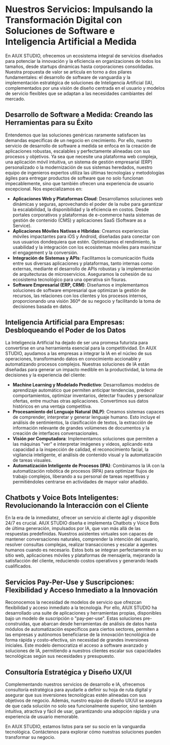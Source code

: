 # Nuestros Servicios: Impulsando la Transformación Digital con Soluciones de Software e Inteligencia Artificial a Medida

En AIUX STUDIO, ofrecemos un ecosistema integral de servicios diseñados para potenciar la innovación y la eficiencia en organizaciones de todos los tamaños, desde startups dinámicas hasta corporaciones consolidadas. Nuestra propuesta de valor se articula en torno a dos pilares fundamentales: el desarrollo de software de vanguardia y la implementación estratégica de soluciones de Inteligencia Artificial (IA), complementados por una visión de diseño centrada en el usuario y modelos de servicio flexibles que se adaptan a las necesidades cambiantes del mercado.

## Desarrollo de Software a Medida: Creando las Herramientas para su Éxito

Entendemos que las soluciones genéricas raramente satisfacen las demandas específicas de un negocio en crecimiento. Por ello, nuestro servicio de desarrollo de software a medida se enfoca en la creación de aplicaciones robustas, escalables y perfectamente alineadas con sus procesos y objetivos. Ya sea que necesite una plataforma web compleja, una aplicación móvil intuitiva, un sistema de gestión empresarial (ERP) personalizado o la modernización de sus sistemas heredados, nuestro equipo de ingenieros expertos utiliza las últimas tecnologías y metodologías ágiles para entregar productos de software que no solo funcionan impecablemente, sino que también ofrecen una experiencia de usuario excepcional. Nos especializamos en:

*   **Aplicaciones Web y Plataformas Cloud**: Desarrollamos soluciones web dinámicas y seguras, aprovechando el poder de la nube para garantizar la escalabilidad, la disponibilidad y la eficiencia en costos. Desde portales corporativos y plataformas de e-commerce hasta sistemas de gestión de contenido (CMS) y aplicaciones SaaS (Software as a Service).
*   **Aplicaciones Móviles Nativas e Híbridas**: Creamos experiencias móviles impactantes para iOS y Android, diseñadas para conectar con sus usuarios dondequiera que estén. Optimizamos el rendimiento, la usabilidad y la integración con los ecosistemas móviles para maximizar el engagement y la conversión.
*   **Integración de Sistemas y APIs**: Facilitamos la comunicación fluida entre sus diversas aplicaciones y plataformas, tanto internas como externas, mediante el desarrollo de APIs robustas y la implementación de arquitecturas de microservicios. Aseguramos la cohesión de su ecosistema tecnológico para una operativa sin fisuras.
*   **Software Empresarial (ERP, CRM)**: Diseñamos e implementamos soluciones de software empresarial que optimizan la gestión de recursos, las relaciones con los clientes y los procesos internos, proporcionando una visión 360º de su negocio y facilitando la toma de decisiones basada en datos.

## Inteligencia Artificial para Empresas: Desbloqueando el Poder de los Datos

La Inteligencia Artificial ha dejado de ser una promesa futurista para convertirse en una herramienta esencial para la competitividad. En AIUX STUDIO, ayudamos a las empresas a integrar la IA en el núcleo de sus operaciones, transformando datos en conocimiento accionable y automatizando procesos complejos. Nuestras soluciones de IA están diseñadas para generar un impacto medible en la productividad, la toma de decisiones y la experiencia del cliente:

*   **Machine Learning y Modelado Predictivo**: Desarrollamos modelos de aprendizaje automático que permiten anticipar tendencias, predecir comportamientos, optimizar inventarios, detectar fraudes y personalizar ofertas, entre muchas otras aplicaciones. Convertimos sus datos históricos en una ventaja competitiva.
*   **Procesamiento del Lenguaje Natural (NLP)**: Creamos sistemas capaces de comprender, interpretar y generar lenguaje humano. Esto incluye el análisis de sentimientos, la clasificación de textos, la extracción de información relevante de grandes volúmenes de documentos y la creación de interfaces conversacionales.
*   **Visión por Computadora**: Implementamos soluciones que permiten a las máquinas "ver" e interpretar imágenes y videos, aplicando esta capacidad a la inspección de calidad, el reconocimiento facial, la vigilancia inteligente, el análisis de contenido visual y la automatización de tareas visuales.
*   **Automatización Inteligente de Procesos (IPA)**: Combinamos la IA con la automatización robótica de procesos (RPA) para optimizar flujos de trabajo complejos, liberando a su personal de tareas repetitivas y permitiéndoles centrarse en actividades de mayor valor añadido.

## Chatbots y Voice Bots Inteligentes: Revolucionando la Interacción con el Cliente

En la era de la inmediatez, ofrecer un servicio al cliente ágil y disponible 24/7 es crucial. AIUX STUDIO diseña e implementa Chatbots y Voice Bots de última generación, impulsados por IA, que van más allá de las respuestas predefinidas. Nuestros asistentes virtuales son capaces de mantener conversaciones naturales, comprender la intención del usuario, resolver consultas complejas, realizar transacciones y escalar a agentes humanos cuando es necesario. Estos bots se integran perfectamente en su sitio web, aplicaciones móviles y plataformas de mensajería, mejorando la satisfacción del cliente, reduciendo costos operativos y generando leads cualificados.

## Servicios Pay-Per-Use y Suscripciones: Flexibilidad y Acceso Inmediato a la Innovación

Reconocemos la necesidad de modelos de servicio que ofrezcan flexibilidad y acceso inmediato a la tecnología. Por ello, AIUX STUDIO ha desarrollado una suite de aplicaciones y herramientas propias, disponibles bajo un modelo de suscripción o "pay-per-use". Estas soluciones pre-construidas, que abarcan desde herramientas de análisis de datos hasta módulos de automatización específicos para ciertos sectores, permiten a las empresas y autónomos beneficiarse de la innovación tecnológica de forma rápida y costo-efectiva, sin necesidad de grandes inversiones iniciales. Este modelo democratiza el acceso a software avanzado y soluciones de IA, permitiendo a nuestros clientes escalar sus capacidades tecnológicas según sus necesidades y presupuesto.

## Consultoría Estratégica y Diseño UX/UI

Complementando nuestros servicios de desarrollo e IA, ofrecemos consultoría estratégica para ayudarle a definir su hoja de ruta digital y asegurar que sus inversiones tecnológicas estén alineadas con sus objetivos de negocio. Además, nuestro equipo de diseño UX/UI se asegura de que cada solución no solo sea funcionalmente superior, sino también intuitiva, atractiva y fácil de usar, garantizando una adopción rápida y una experiencia de usuario memorable.

En AIUX STUDIO, estamos listos para ser su socio en la vanguardia tecnológica. Contáctenos para explorar cómo nuestras soluciones pueden transformar su negocio.
